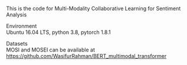 This is the code for Multi-Modality Collaborative Learning for Sentiment Analysis


Environment  
Ubuntu 16.04 LTS, python 3.8, pytorch 1.8.1

Datasets  
MOSI and MOSEI can be available at  https://github.com/WasifurRahman/BERT_multimodal_transformer



